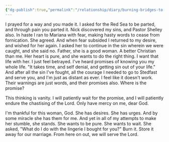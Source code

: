 ```yaml
---
{"dg-publish":true,"permalink":"/relationship/diary/burning-bridges-to-sin/","created":"Jul 18, 2022, 10:41 PM"}
---
```



I prayed for a way and you made it. I asked for the Red Sea to be parted, and through pain you parted it. Nick discovered my sins, and Pastor Shelley also. In haste I ran to Mariana with fear, making hasty words to cease from fornication. She agreed. And when fear subsided I returned to my desire, and wished for her again. I asked her to continue in the sin wherein we were caught, and she said no. Father, she is a good woman. A better Christian than me. Her heart is pure, and she wants to do the right thing. I want that life with her. I just feel betrayed. I've heard promises of knowing you my whole life. "It takes time, and self denial, and getting sin out of your life." And after all the sin I've fought, all the courage I needed to go to Stedfast and serve you, and I'm just as distant as ever. I feel like it doesn't work. Their warnings are just words, and their promises also. Where is the promise? 

This thinking is vanity. I will patiently wait for the promise, and I will patiently endure the chastising of the Lord. Only have mercy on me, dear God.

I'm thankful for this woman, God. She has desires. She has urges. And by some miracle she has them for me. And yet in all of my attempts to make her stumble, she stands. She wants to be pure. She wants to wait. She asked, "What do I do with the lingerie I bought for you?" Burn it. Store it away for our marriage. From here on out, we will serve the Lord.